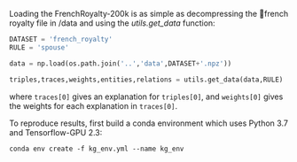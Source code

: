 Loading the FrenchRoyalty-200k is as simple as decompressing the french royalty file in /data and using the *utils.get_data* function:

```python
DATASET = 'french_royalty'
RULE = 'spouse'

data = np.load(os.path.join('..','data',DATASET+'.npz'))

triples,traces,weights,entities,relations = utils.get_data(data,RULE)
```
where `traces[0]` gives an explanation for `triples[0]`, and `weights[0]` gives the weights for each explanation in `traces[0]`.

To reproduce results, first build a conda environment which uses Python 3.7 and Tensorflow-GPU 2.3:
```
conda env create -f kg_env.yml --name kg_env
```

